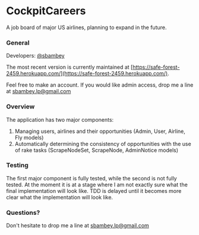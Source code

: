# CockpitCareers

A job board of major US airlines, planning to expand in the future.

### General

Developers: [@sbambey](https://github.com/sbambey)

The most recent version is currently maintained at [https://safe-forest-2459.herokuapp.com/](https://safe-forest-2459.herokuapp.com/).

Feel free to make an account. If you would like admin access, drop me a line at <a href="mailto:sbambey@gmail.com">sbambey.lp@gmail.com</a>

### Overview

The application has two major components:

1. Managing users, airlines and their opportunities (Admin, User, Airline, Fly models)
2. Automatically determining the consistency of opportunities with the use of rake tasks (ScrapeNodeSet, ScrapeNode, AdminNotice models)

### Testing

The first major component is fully tested, while the second is not fully tested. At the moment it is at a stage where I am not exactly sure what the final implementation will look like. TDD is delayed until it becomes more clear what the implementation will look like.

### Questions?

Don't hesitate to drop me a line at <a href="mailto:sbambey@gmail.com">sbambey.lp@gmail.com</a>